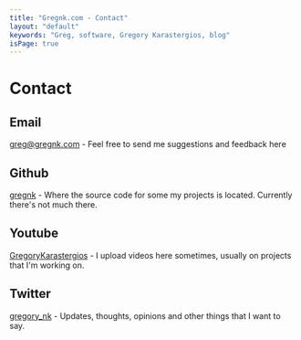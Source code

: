 ```yaml
---
title: "Gregnk.com - Contact"
layout: "default"
keywords: "Greg, software, Gregory Karastergios, blog"
isPage: true
---
```

# Contact
## Email
[greg@gregnk.com](mailto:greg@gregnk.com) - Feel free to send me suggestions and feedback here

## Github
[gregnk](http://github.com/gregnk) - Where the source code for some my projects is located. Currently there's not much there.

## Youtube
[GregoryKarastergios](http://youtube.com/GregoryKarastergios) - I upload videos here sometimes, usually on projects that I'm working on.

## Twitter
[gregory_nk](http://twitter.com/gregory_nk) - Updates, thoughts, opinions and other things that I want to say.